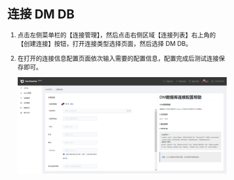 # 连接 DM DB

1. 点击左侧菜单栏的【连接管理】，然后点击右侧区域【连接列表】右上角的【创建连接】按钮，打开连接类型选择页面，然后选择 DM DB。

2. 在打开的连接信息配置页面依次输入需要的配置信息，配置完成后测试连接保存即可。

   ![](../../../images/connect_dmdb.png)